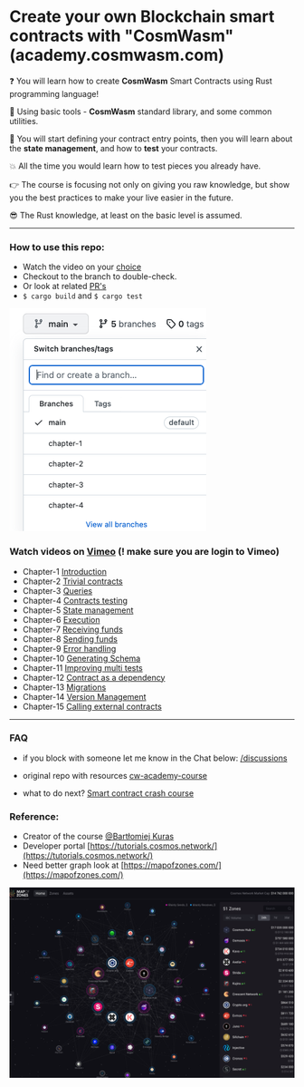 # Create your own Blockchain smart contracts with "CosmWasm" (academy.cosmwasm.com)

❓ You will learn how to create **CosmWasm** Smart Contracts using Rust programming language! 

🤘 Using basic tools - **CosmWasm** standard library, and some common utilities. 

💅 You will start defining your contract entry points, then you will learn about the **state management**, and how to **test** your contracts. 

💥 All the time you would learn how to test pieces you already have. 

👉 The course is focusing not only on giving you raw knowledge, but show you the best practices to make your live easier in the future. 

😎 The Rust knowledge, at least on the basic level is assumed.

-------

### How to use this repo:
- Watch the video on your [choice](https://github.com/Ebazhanov/cosmwasm-blockchain-smart-contract#watch-videos-on-vimeo)
- Checkout to the branch to double-check.
- Or look at related [PR's](https://github.com/Ebazhanov/cosmwasm-blockchain-smart-contract/pulls)
- `$ cargo build` and `$ cargo test`

![branches](branches.png)

### Watch videos on [Vimeo](https://vimeo.com/user109497220) (! make sure you are login to Vimeo)  
- Chapter-1 [Introduction](https://vimeo.com/user109497220)
- Chapter-2 [Trivial contracts](https://vimeo.com/731363909)
- Chapter-3 [Queries](https://vimeo.com/731369199)
- Chapter-4 [Contracts testing](https://vimeo.com/731375149)
- Chapter-5 [State management](https://vimeo.com/user109497220)
- Chapter-6 [Execution](https://vimeo.com/user109497220)
- Chapter-7 [Receiving funds](https://vimeo.com/user109497220)
- Chapter-8  [Sending funds](https://vimeo.com/user109497220)
- Chapter-9  [Error handling](https://vimeo.com/user109497220)
- Chapter-10 [Generating Schema](https://vimeo.com/user109497220)
- Chapter-11 [Improving multi tests](https://vimeo.com/user109497220)
- Chapter-12 [Contract as a dependency](https://vimeo.com/user109497220)
- Chapter-13 [Migrations](https://vimeo.com/user109497220)
- Chapter-14 [Version Management](https://vimeo.com/user109497220)
- Chapter-15 [Calling external contracts](https://vimeo.com/user109497220)

-------

### FAQ
- if you block with someone let me know in the Chat below:
[/discussions](https://github.com/Ebazhanov/academy.cosmwasm.com/discussions)

- original repo with resources
[cw-academy-course](https://github.com/CosmWasm/cw-academy-course)

- what to do next? [Smart contract crash course](https://vimeo.com/user109497220)


### Reference:
- Creator of the course [@Bartłomiej Kuras](https://github.com/hashedone)
- Developer portal
[https://tutorials.cosmos.network/](https://tutorials.cosmos.network/)
- Need better graph look at 
[https://mapofzones.com/](https://mapofzones.com/)

![map](map_of_zones.png)
